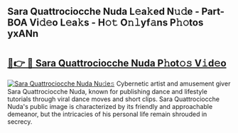 ## Sara Quattrociocche Nuda L𝚎a𝚔ed N𝚞𝚍e - Part-BOA Vi𝚍𝚎o L𝚎a𝚔s - H𝚘𝚝 O𝚗𝚕yf𝚊ns P𝚑𝚘tos yxANn

# <h2><a href="http://kfaa0o.oniu.top/?m=Sara+Quattrociocche+Nuda">🔗👉 🔴 Sara Quattrociocche Nuda P𝚑ot𝚘𝚜 V𝚒d𝚎o</a></h2>

[![Sara Quattrociocche Nuda Nu𝚍e𝚜](https://i.imgur.com/0qMVB7G.gif)](http://kfaa0o.oniu.top/?m=Sara+Quattrociocche+Nuda)
Cybernetic artist and amusement giver Sara Quattrociocche Nuda, known for publishing dance and lifestyle tutorials through viral dance moves and short clips. Sara Quattrociocche Nuda's public image is characterized by its friendly and approachable demeanor, but the intricacies of his personal life remain shrouded in secrecy.  

